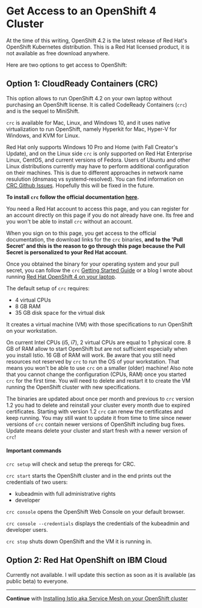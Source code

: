 # Get Access to an OpenShift 4 Cluster

At the time of this writing, OpenShift 4.2 is the latest release of Red Hat's OpenShift Kubernetes distribution. This is a Red Hat licensed product, it is not available as free download anywhere.

Here are two options to get access to OpenShift:

## Option 1: CloudReady Containers (CRC)

This option allows to run OpenShift 4.2 on your own laptop without purchasing an OpenShift license. It is called CodeReady Containers (`crc`) and is the sequel to MiniShift.

`crc` is available for Mac, Linux, and Windows 10, and it uses native virtualization to run OpenShift, namely Hyperkit for Mac, Hyper-V for Windows, and KVM for Linux. 

Red Hat only supports Windows 10 Pro and Home (with Fall Creator's Update), and on the Linux side `crc` is only supported on Red Hat Enterprise Linux, CentOS, and current versions of Fedora. Users of Ubuntu and other Linux distributions currently may have to perform additional configuration on their machines. This is due to different approaches in network name resulution (dnsmasq vs systemd-resolved). You can find information on [CRC Github Issues](https://github.com/code-ready/crc/issues). Hopefully this will be fixed in the future.

**To install `crc` follow the official documentation [here](https://cloud.redhat.com/openshift/install/crc/installer-provisioned).**

You need a Red Hat account to access this page, and you can register for an account directly on this page if you do not already have one. Its free and you won't be able to install `crc` without an account.

When you sign on to this page, you get access to the official documentation, the download links for the `crc` binaries, **and to the 'Pull Secret' and this is the reason to go through this page because the Pull Secret is personalized to your Red Hat account**.

Once you obtained the binary for your operating system and your pull secret, you can follow the `crc` [Getting Started Guide](https://code-ready.github.io/crc/) or a blog I wrote about running [Red Hat OpenShift 4 on your laptop](https://haralduebele.blog/2019/09/13/red-hat-openshift-4-on-your-laptop/). 

The default setup of `crc` requires:

* 4 virtual CPUs
* 8 GB RAM
* 35 GB disk space for the virtual disk

It creates a virtual machine (VM) with those specifications to run OpenShift on your workstation.

On current Intel CPUs (i5, i7), 2 virtual CPUs are equal to 1 physical core. 8 GB of RAM allow to start OpenShift but are not sufficient especially when you install Istio. 16 GB of RAM will work. 
Be aware that you still need resources not reserved by `crc` to run the OS of your workstation. That means you won't be able to use `crc` on a smaller (older) machine! 
Also note that you cannot change the configuration (CPUs, RAM) once you started `crc` for the first time. You will need to delete and restart it to create the VM running the OpenShift cluster with new specifications.

The binaries are updated about once per month and previous to `crc` version 1.2 you had to delete and reinstall your cluster every month due to expired certificates. Starting with version 1.2 `crc` can renew the certificates and keep running. You may still want to update it from time to time since newer versions of `crc` contain newer versions of OpenShift including bug fixes. Update means delete your cluster and start fresh with a newer version of `crc`!

#### Important commands

`crc setup` will check and setup the prereqs for CRC.

`crc start` starts the OpenShift cluster and in the end prints out the credentials of two users: 

* kubeadmin with full administrative rights
* developer

`crc console` opens the OpenShift Web Console on your default browser.

`crc console --credentials` displays the credentials of the kubeadmin and developer users.

`crc stop` shuts down OpenShift and the VM it is running in.


## Option 2: Red Hat OpenShift on IBM Cloud

Currently not available. I will update this section as soon as it is available (as public beta) to everyone.

---

**Continue** with [Installing Istio aka Service Mesh on your OpenShift cluster](OS4ServiceMesh.md)